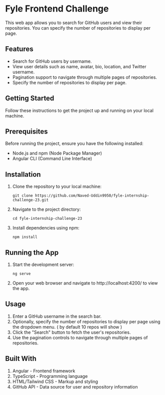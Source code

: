 # Fyle Frontend Challenge

This web app allows you to search for GitHub users and view their repositories. You can specify the number of repositories to display per page.

## Features

- Search for GitHub users by username.
- View user details such as name, avatar, bio, location, and Twitter username.
- Pagination support to navigate through multiple pages of repositories.
- Specify the number of repositories to display per page.

## Getting Started

Follow these instructions to get the project up and running on your local machine.


## Prerequisites

Before running the project, ensure you have the following installed:

- Node.js and npm (Node Package Manager)
- Angular CLI (Command Line Interface)

## Installation

1. Clone the repository to your local machine:

    `git clone https://github.com/Naved-Uddin9950/fyle-internship-challenge-23.git`

2. Navigate to the project directory:
    
    `cd fyle-internship-challenge-23`

3. Install dependencies using npm:

    `npm install`


## Running the App

1. Start the development server:

    `ng serve`

2. Open your web browser and navigate to http://localhost:4200/ to view the app.


## Usage

1. Enter a GitHub username in the search bar.
2. Optionally, specify the number of repositories to display per page using the dropdown menu. ( by default 10 repos will show )
3. Click the "Search" button to fetch the user's repositories.
4. Use the pagination controls to navigate through multiple pages of repositories.

## Built With

1. Angular - Frontend framework
2. TypeScript - Programming language
3. HTML/Tailwind CSS - Markup and styling
4. GitHub API - Data source for user and repository information

